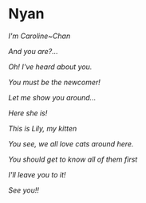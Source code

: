 # Nyan

*I'm Caroline~Chan*

*And you are?...*

*Oh! I've heard about you.*

*You must be the newcomer!*

*Let me show you around...*

*Here she is!*

*This is Lily, my kitten*

*You see, we all love cats around here.*

*You should get to know all of them first*

*I'll leave you to it!*

*See you!!*
